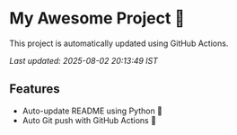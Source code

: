 # My Awesome Project 🚀

This project is automatically updated using GitHub Actions.

_Last updated: 2025-08-02 20:13:49 IST_

## Features
- Auto-update README using Python 🐍
- Auto Git push with GitHub Actions 🤖
